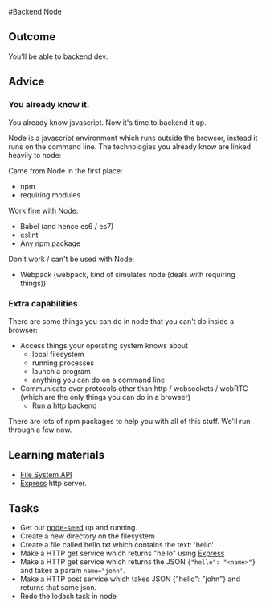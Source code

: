#Backend Node

## Outcome

You'll be able to backend dev.

## Advice

### You already know it.

You already know javascript. Now it's time to backend it up.

Node is a javascript environment which runs outside the browser, instead it runs on the command line. The technologies you already know are linked heavily to node:

Came from Node in the first place:

* npm
* requiring modules


Work fine with Node:

* Babel (and hence es6 / es7)
* eslint
* Any npm package

Don't work / can't be used with Node:

* Webpack (webpack, kind of simulates node (deals with requiring things))

### Extra capabilities

There are some things you can do in node that you can't do inside a browser:

* Access things your operating system knows about
  * local filesystem
  * running processes
  * launch a program
  * anything you can do on a command line
* Communicate over protocols other than http / websockets / webRTC (which are the only things you can do in a browser)
  * Run a http backend


There are lots of npm packages to help you with all of this stuff. We'll run through a few now.


## Learning materials

* [File System API](https://nodejs.org/api/fs.html)
* [Express](http://expressjs.com/) http server.

## Tasks

* Get our [node-seed](https://github.com/z-dev/node-seed) up and running.
* Create a new directory on the filesystem
* Create a file called hello.txt which contains the text: 'hello'
* Make a HTTP get service which returns "hello" using [Express](http://expressjs.com/)
* Make a HTTP get service which returns the JSON `{"hello": "<name>"}` and takes a param `name="john"`.
* Make a HTTP post service which takes JSON {"hello": "john"} and returns that same json.
* Redo the lodash task in node

